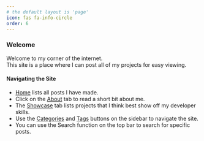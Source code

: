 ```yaml
---
# the default layout is 'page'
icon: fas fa-info-circle
order: 6
---
```


### Welcome
Welcome to my corner of the internet.<br>
This site is a place where I can post all of my projects for easy viewing.

#### Navigating the Site
- [Home](/) lists all posts I have made.
- Click on the [About](/about/) tab to read a short bit about me.
- The [Showcase](/showcase/) tab lists projects that I think best show off my developer skills.
- Use the [Categories](/categories/) and [Tags](/tags/) buttons on the sidebar to navigate the site.
- You can use the Search function on the top bar to search for specific posts.